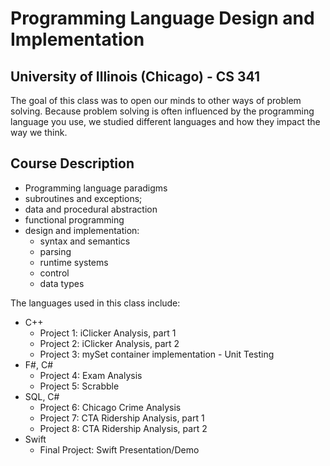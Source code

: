 # Programming Language Design and Implementation
## University of Illinois (Chicago) - CS 341

The goal of this class was to open our minds to other ways of problem solving. Because problem solving is often influenced by the programming language you use, we studied different languages and how they impact the way we think. 

## Course Description
* Programming language paradigms
* subroutines and exceptions; 
* data and procedural abstraction
* functional programming
* design and implementation: 
	* syntax and semantics
	* parsing
	* runtime systems
	* control
	* data types

The languages used in this class include:

* C++
	* Project 1: iClicker Analysis, part 1
	* Project 2: iClicker Analysis, part 2
	* Project 3: mySet container implementation - Unit Testing
* F#, C#
	* Project 4: Exam Analysis
	* Project 5: Scrabble
* SQL, C#
	* Project 6: Chicago Crime Analysis
	* Project 7: CTA Ridership Analysis, part 1
	* Project 8: CTA Ridership Analysis, part 2
* Swift
	* Final Project: Swift Presentation/Demo